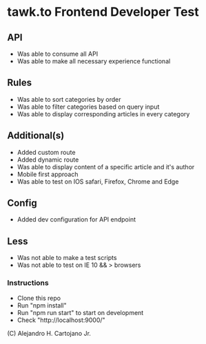 # tawk.to Frontend Developer Test

## API

- Was able to consume all API
- Was able to make all necessary experience functional

## Rules

- Was able to sort categories by order
- Was able to filter categories based on query input
- Was able to display corresponding articles in every category

## Additional(s)

- Added custom route
- Added dynamic route
- Was able to display content of a specific article and it's author
- Mobile first approach
- Was able to test on IOS safari, Firefox, Chrome and Edge

## Config

- Added dev configuration for API endpoint

## Less

- Was not able to make a test scripts
- Was not able to test on IE 10 && > browsers

### Instructions

- Clone this repo
- Run "npm install"
- Run "npm run start" to start on development
- Check "http://localhost:9000/"

(C) Alejandro H. Cartojano Jr.
